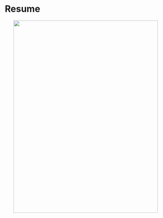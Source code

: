 # Resume
<p align="center"> 
<img  src="https://user-images.githubusercontent.com/105926905/199920965-38aae8f6-93c0-487e-bae0-656736786ee8.jpg" height="600" width="450"  />
</p>
